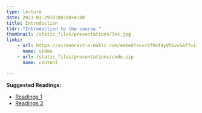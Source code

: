 ```yaml
---
type: lecture
date: 2021-03-29T0:00:00+8:00
title: Introduction
tldr: "Introduction to the course."
thumbnail: /static_files/presentations/lec.jpg
links: 
    - url: https://screencast-o-matic.com/embed?sc=cYfVof4yVt&v=5&ff=1
      name: video
    - url: /static_files/presentations/code.zip
      name: content

---
```

**Suggested Readings:**
- [Readings 1](http://example.com)
- [Readings 2](http://example.com)
